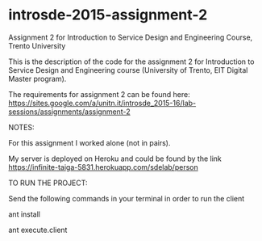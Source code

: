 # introsde-2015-assignment-2

Assignment 2 for Introduction to Service Design and Engineering Course, Trento University

This is the description of the code for the assignment 2 for Introduction to Service Design and Engineering course (University of Trento, EIT Digital Master program).

The requirements for assignment 2 can be found here: https://sites.google.com/a/unitn.it/introsde_2015-16/lab-sessions/assignments/assignment-2

NOTES:

For this assignment I worked alone (not in pairs).

My server is deployed on Heroku and could be found by the link https://infinite-taiga-5831.herokuapp.com/sdelab/person

TO RUN THE PROJECT:

Send the following commands in your terminal in order to run the client

   ant install
   
   ant execute.client
